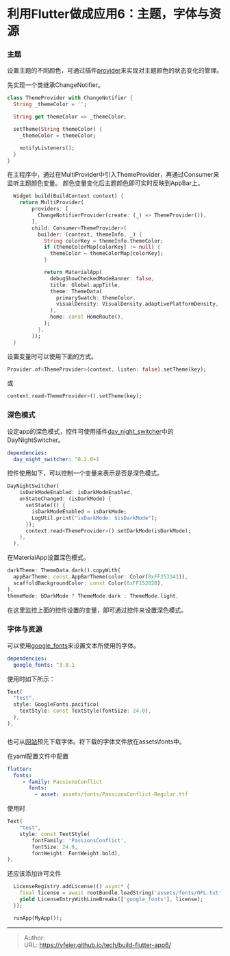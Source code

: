 # 利用Flutter做成应用6：主题，字体与资源



### 主题

设置主题的不同颜色，可通过插件[provider](https://pub.flutter-io.cn/packages/provider)来实现对主题颜色的状态变化的管理。


先实现一个类继承ChangeNotifier。
```dart
class ThemeProvider with ChangeNotifier {
  String _themeColor = '';

  String get themeColor => _themeColor;

  setTheme(String themeColor) {
    _themeColor = themeColor;

    notifyListeners();
  }
}
```

在主程序中，通过在MultiProvider中引入ThemeProvider，再通过Consumer来监听主题颜色变量。
颜色变量变化后主题颜色即可实时反映到AppBar上。

```dart
  Widget build(BuildContext context) {
    return MultiProvider(
        providers: [
          ChangeNotifierProvider(create: (_) => ThemeProvider()),
        ],
        child: Consumer<ThemeProvider>(
          builder: (context, themeInfo, _) {
            String colorKey = themeInfo.themeColor;
            if (themeColorMap[colorKey] != null) {
              themeColor = themeColorMap[colorKey];
            }

            return MaterialApp(
              debugShowCheckedModeBanner: false,
              title: Global.appTitle,
              theme: ThemeData(
                primarySwatch: themeColor,
                visualDensity: VisualDensity.adaptivePlatformDensity,
              ),
              home: const HomeRoute(),
            );
          },
        ));
  }
```

设置变量时可以使用下面的方式。
```dart
Provider.of<ThemeProvider>(context, listen: false).setTheme(key);
```
或
```dart
context.read<ThemeProvider>().setTheme(key);
```

### 深色模式
设定app的深色模式，控件可使用插件[day_night_switcher](https://pub.flutter-io.cn/packages/day_night_switcher)中的DayNightSwitcher。

```yaml
dependencies:
  day_night_switcher: ^0.2.0+1
```

控件使用如下，可以控制一个变量来表示是否是深色模式。
```dart
DayNightSwitcher(
    isDarkModeEnabled: isDarkModeEnabled,
    onStateChanged: (isDarkMode) {
      setState(() {
        isDarkModeEnabled = isDarkMode;
        LogUtil.print("isDarkMode: $isDarkMode");
      });
      context.read<ThemeProvider>().setDarkMode(isDarkMode);
    },
  ),
```

在MaterialApp设置深色模式。
```dart
darkTheme: ThemeData.dark().copyWith(
  appBarTheme: const AppBarTheme(color: Color(0xFF253341)),
  scaffoldBackgroundColor: const Color(0xFF15202B),
),
themeMode: bDarkMode ? ThemeMode.dark : ThemeMode.light,
```
在这里监控上面的控件设置的变量，即可通过控件来设置深色模式。


### 字体与资源

可以使用[google_fonts](https://pub.flutter-io.cn/packages/google_fonts)来设置文本所使用的字体。
```yaml
dependencies:
  google_fonts: ^3.0.1
```

使用时如下所示：
```dart
Text(
  "test",
  style: GoogleFonts.pacifico(
    textStyle: const TextStyle(fontSize: 24.0),
  ),
),
```


###
也可从[网站](https://fonts.google.com/)预先下载字体。将下载的字体文件放在assets\fonts中。  

在yaml配置文件中配置
```yaml
flutter:
  fonts:
     - family: PassionsConflict
       fonts:
         - asset: assets/fonts/PassionsConflict-Regular.ttf
```

使用时
```dart
Text(
    "test",
    style: const TextStyle(
        fontFamily: 'PassionsConflict',
        fontSize: 24.0,
        fontWeight: FontWeight.bold),
),
```

还应该添加许可文件
```dart
  LicenseRegistry.addLicense(() async* {
    final license = await rootBundle.loadString('assets/fonts/OFL.txt');
    yield LicenseEntryWithLineBreaks(['google_fonts'], license);
  });

  runApp(MyApp());
```

---

> Author:   
> URL: https://yfeier.github.io/tech/build-flutter-app6/  

